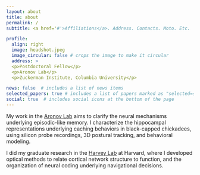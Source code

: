 ```yaml
---
layout: about
title: about
permalink: /
subtitle: <a href='#'>Affiliations</a>. Address. Contacts. Moto. Etc.

profile:
  align: right
  image: headshot.jpeg
  image_circular: false # crops the image to make it circular
  address: >
  <p>Postdoctoral Fellow</p>
  <p>Aronov Lab</p>
  <p>Zuckerman Institute, Columbia University</p>

news: false  # includes a list of news items
selected_papers: true # includes a list of papers marked as "selected={true}"
social: true  # includes social icons at the bottom of the page
---
```


My work in the [Aronov Lab](https://www.aronovlab.com) aims to clarify the neural mechanisms underlying episodic-like memory. I characterize the hippocampal representations underlying caching behaviors in black-capped chickadees, using silicon probe recordings, 3D postural tracking, and behavioral modeling.

I did my graduate research in the [Harvey Lab](https://harveylab.hms.harvard.edu) at Harvard, where I developed optical methods to relate cortical network structure to function, and the organization of neural coding underlying navigational decisions.   